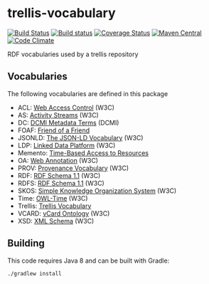 # trellis-vocabulary

[![Build Status](https://travis-ci.org/trellis-ldp/trellis-vocabulary.png?branch=master)](https://travis-ci.org/trellis-ldp/trellis-vocabulary)
[![Build status](https://ci.appveyor.com/api/projects/status/pj37pv708p8u1cl2?svg=true)](https://ci.appveyor.com/project/acoburn/trellis-vocabulary)
[![Coverage Status](https://coveralls.io/repos/github/trellis-ldp/trellis-vocabulary/badge.svg?branch=master)](https://coveralls.io/github/trellis-ldp/trellis-vocabulary?branch=master)
[![Maven Central](https://maven-badges.herokuapp.com/maven-central/org.trellisldp/trellis-vocabulary/badge.svg)](https://maven-badges.herokuapp.com/maven-central/org.trellisldp/trellis-vocabulary/)
[![Code Climate](https://codeclimate.com/github/trellis-ldp/trellis-vocabulary/badges/gpa.svg)](https://codeclimate.com/github/trellis-ldp/trellis-vocabulary)

RDF vocabularies used by a trellis repository

## Vocabularies

The following vocabularies are defined in this package

  * ACL: [Web Access Control](https://www.w3.org/wiki/WebAccessControl) (W3C)
  * AS: [Activity Streams](https://www.w3.org/TR/activitystreams-vocabulary/) (W3C)
  * DC: [DCMI Metadata Terms](http://dublincore.org/documents/dcmi-terms/) (DCMI)
  * FOAF: [Friend of a Friend](http://xmlns.com/foaf/spec/)
  * JSONLD: [The JSON-LD Vocabulary](https://www.w3.org/ns/json-ld) (W3C)
  * LDP: [Linked Data Platform](https://www.w3.org/ns/ldp) (W3C)
  * Memento: [Time-Based Access to Resources](https://tools.ietf.org/html/rfc7089)
  * OA: [Web Annotation](https://www.w3.org/ns/oa) (W3C)
  * PROV: [Provenance Vocabulary](http://www.w3.org/TR/prov-o/) (W3C)
  * RDF: [RDF Schema 1.1](https://www.w3.org/TR/rdf-schema/) (W3C)
  * RDFS: [RDF Schema 1.1](https://www.w3.org/TR/rdf-schema/) (W3C)
  * SKOS: [Simple Knowledge Organization System](https://www.w3.org/2009/08/skos-reference/skos.html) (W3C)
  * Time: [OWL-Time](https://www.w3.org/TR/owl-time/) (W3C)
  * Trellis: [Trellis Vocabulary](http://www.trellisldp.org/ns/trellis)
  * VCARD: [vCard Ontology](https://www.w3.org/TR/vcard-rdf) (W3C)
  * XSD: [XML Schema](https://www.w3.org/TR/xmlschema-2/) (W3C)

## Building

This code requires Java 8 and can be built with Gradle:

    ./gradlew install

